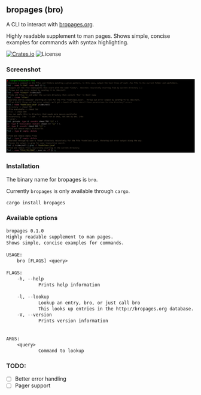 bropages (bro)
------------
A CLI to interact with [bropages.org](http://bropages.org).

Highly readable supplement to man pages. Shows simple, concise examples for commands with syntax highlighting.

[![Crates.io](https://img.shields.io/crates/v/bropages)](https://crates.io/crates/bropages)
![License](https://img.shields.io/crates/l/bropages)

### Screenshot

[![A screenshot](./screenshot.png)](./screenshot.png)

### Installation

The binary name for bropages is `bro`.

Currently `bropages` is only available through `cargo`.
```
cargo install bropages
```

### Available options
```
bropages 0.1.0
Highly readable supplement to man pages.
Shows simple, concise examples for commands.

USAGE:
    bro [FLAGS] <query>

FLAGS:
    -h, --help
            Prints help information

    -l, --lookup
            Lookup an entry, bro, or just call bro
            This looks up entries in the http://bropages.org database.
    -V, --version
            Prints version information


ARGS:
    <query>
            Command to lookup

```

### TODO:
 - [ ] Better error handling
 - [ ] Pager support
